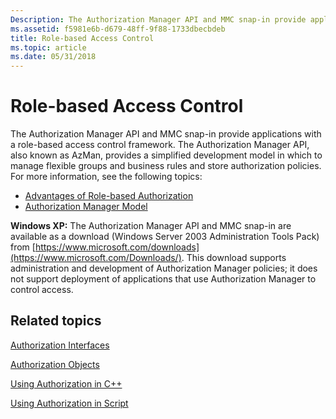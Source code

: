 ```yaml
---
Description: The Authorization Manager API and MMC snap-in provide applications with a role-based access control framework.
ms.assetid: f5981e6b-d679-48ff-9f88-1733dbecbdeb
title: Role-based Access Control
ms.topic: article
ms.date: 05/31/2018
---
```


# Role-based Access Control

The Authorization Manager API and MMC snap-in provide applications with a role-based access control framework. The Authorization Manager API, also known as AzMan, provides a simplified development model in which to manage flexible groups and business rules and store authorization policies. For more information, see the following topics:

-   [Advantages of Role-based Authorization](advantages-of-role-based-authorization.md)
-   [Authorization Manager Model](authorization-manager-model.md)

**Windows XP:** The Authorization Manager API and MMC snap-in are available as a download (Windows Server 2003 Administration Tools Pack) from [https://www.microsoft.com/downloads](https://www.microsoft.com/Downloads/). This download supports administration and development of Authorization Manager policies; it does not support deployment of applications that use Authorization Manager to control access.

## Related topics

<dl> <dt>

[Authorization Interfaces](authorization-interfaces.md)
</dt> <dt>

[Authorization Objects](authorization-objects.md)
</dt> <dt>

[Using Authorization in C++](using-authorization-in-c--.md)
</dt> <dt>

[Using Authorization in Script](using-authorization-in-script.md)
</dt> </dl>

 

 



